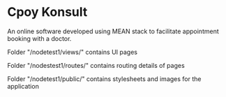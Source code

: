 # Cpoy Konsult

An online software developed using MEAN stack to facilitate appointment booking with a doctor.

Folder "/nodetest1/views/" contains UI pages

Folder "/nodestest1/routes/" contains routing details of pages

Folder "/nodetest1/public/" contains stylesheets and images for the application
